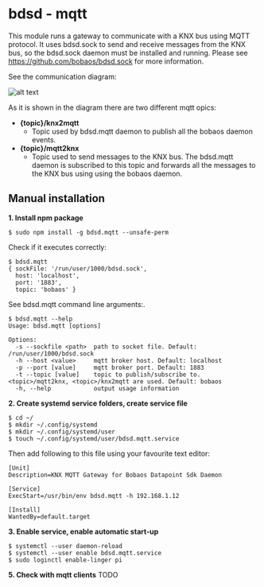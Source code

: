 # bdsd - mqtt

This module runs a gateway to communicate with a KNX bus using MQTT protocol. It uses bdsd.sock to send and receive messages from the KNX bus, so the bdsd.sock daemon must be installed and running. Please see https://github.com/bobaos/bdsd.sock for more information.

See the communication diagram:

![alt text](https://raw.githubusercontent.com/serbande/bdsd-mqtt/master/bdsd.mqtt.diagra.png) 

As it is shown in the diagram there are two different mqtt opics:

* **{topic}/knx2mqtt**
  * Topic used by bdsd.mqtt daemon to publish all the bobaos daemon events. 
* **{topic}/mqtt2knx**
  * Topic used to send messages to the KNX bus. The bdsd.mqtt daemon is subscribed to this topic and forwards all the messages to the KNX bus using using the bobaos daemon.

## Manual installation

**1. Install npm package**

```
$ sudo npm install -g bdsd.mqtt --unsafe-perm
```

Check if it executes correctly:

```
$ bdsd.mqtt
{ sockFile: '/run/user/1000/bdsd.sock',
  host: 'localhost',
  port: '1883',
  topic: 'bobaos' }
```

See bdsd.mqtt command line arguments:.

```
$ bdsd.mqtt --help
Usage: bdsd.mqtt [options]

Options:
  -s --sockfile <path>  path to socket file. Default: /run/user/1000/bdsd.sock
  -h --host <value>     mqtt broker host. Default: localhost
  -p --port [value]     mqtt broker port. Default: 1883
  -t --topic [value]    topic to publish/subscribe to. <topic>/mqtt2knx, <topic>/knx2mqtt are used. Default: bobaos
  -h, --help            output usage information

```

**2. Create systemd service folders, create service file**

```
$ cd ~/
$ mkdir ~/.config/systemd
$ mkdir ~/.config/systemd/user
$ touch ~/.config/systemd/user/bdsd.mqtt.service
```

Then add following to this file using your favourite text editor:

```
[Unit]
Description=KNX MQTT Gateway for Bobaos Datapoint Sdk Daemon

[Service]
ExecStart=/usr/bin/env bdsd.mqtt -h 192.168.1.12

[Install]
WantedBy=default.target
```

**3. Enable service, enable automatic start-up**

```
$ systemctl --user daemon-reload
$ systemctl --user enable bdsd.mqtt.service
$ sudo loginctl enable-linger pi
```


**5. Check with mqtt clients**
TODO
